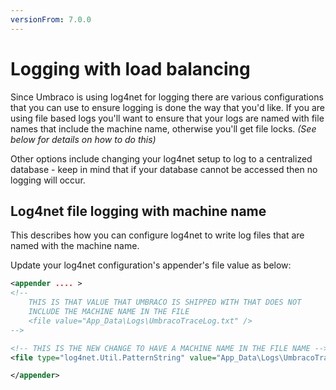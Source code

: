 ```yaml
---
versionFrom: 7.0.0
---
```


# Logging with load balancing

Since Umbraco is using log4net for logging there are various configurations that you can use to ensure logging is done the way that you'd like.
If you are using file based logs you'll want to ensure that your logs are named with file names that include the machine name, otherwise you'll get file locks. *(See below for details on how to do this)*

Other options include changing your log4net setup to log to a centralized database - keep in mind that if your database cannot be accessed then no logging will occur.

## Log4net file logging with machine name

This describes how you can configure log4net to write log files that are named with the machine name.

Update your log4net configuration's appender's file value as below:

```xml
<appender .... >
<!--
    THIS IS THAT VALUE THAT UMBRACO IS SHIPPED WITH THAT DOES NOT
    INCLUDE THE MACHINE NAME IN THE FILE
    <file value="App_Data\Logs\UmbracoTraceLog.txt" />
-->

<!-- THIS IS THE NEW CHANGE TO HAVE A MACHINE NAME IN THE FILE NAME -->
<file type="log4net.Util.PatternString" value="App_Data\Logs\UmbracoTraceLog.%property{log4net:HostName}.txt" />

</appender>
```
